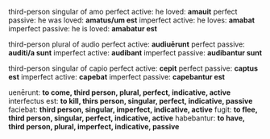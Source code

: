 third-person singular of amo
perfect active: he loved: **amauit**
perfect passive: he was loved: **amatus/um est** 
imperfect active: he loves: **amabat**
imperfect passive: he is loved: **amabatur est**

third-person plural of audio
perfect active: **audiuērunt**
perfect passive: **auditi/a sunt**
imperfect active: **audibant**
imperfect passive: **audibantur sunt**

third-person singular of capio
perfect active: **cepit**
perfect passive: **captus est**
imperfect active: **capebat**
imperfect passive: **capebantur est**

uenērunt: **to come, third person, plural, perfect, indicative, active**
interfectus est: **to kill, thirs person, singular, perfect, indicative, passive**
faciebat: **third person, singular, imperfect, indicative, active**
fugit: **to flee, third person, singular, perfect, indicative, active**
habebantur: **to have, third person, plural, imperfect, indicative, passive**
